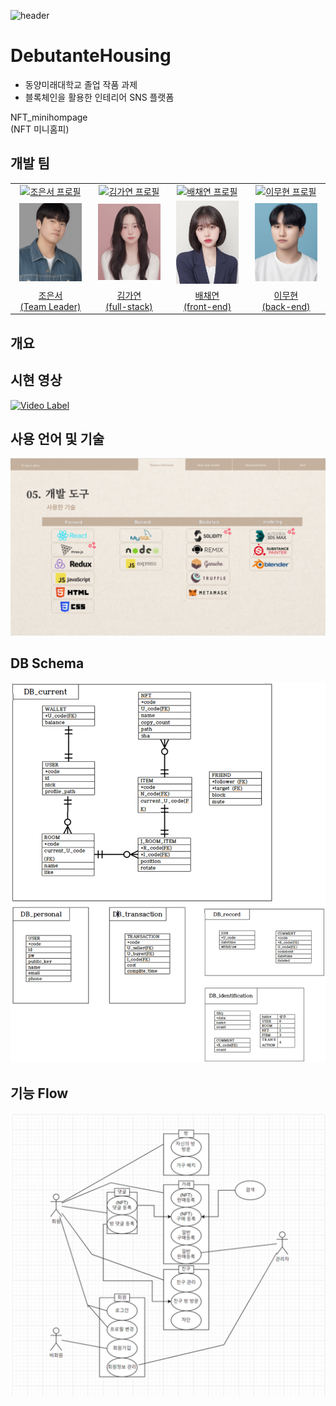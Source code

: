 ![header](https://capsule-render.vercel.app/api?type=waving&color=auto&height=300&section=header&text=DebutanteHousing&fontSize=90&animation=fadeIn&fontAlignY=38&desc=DecoratingTheRoom&descAlignY=51&descAlign=62)

# DebutanteHousing 
* 동양미래대학교 졸업 작품 과제
* 블록체인을 활용한 인테리어 SNS 플랫폼
  

NFT_minihompage  
(NFT 미니홈피)  

## 개발 팀
<table>
<tr>
<td align="center" width="150px">
<a href="[https://github.com/JorokGom](https://github.com/JorokGom)" target="_blank">
<a href="https://github.com/JorokGom"><img height="100px" width="100px" src="https://avatars.githubusercontent.com/u/105807668?v=4" alt="조은서 프로필"/></a>
</a>
</td>
<td align="center" width="150px">
<a href="[https://github.com/gokite227](https://github.com/gokite227)" target="_blank">
<a href="https://github.com/gokite227"><img height="100px" width="100px" src="https://avatars.githubusercontent.com/u/102020249?v=4" alt="김가연 프로필"/></a>
</a>
</td>
<td align="center" width="150px">
<a href="[https://github.com/chaeee1](https://github.com/chaeee1)" target="_blank">
<a href="https://github.com/chaeee1"><img height="100px" width="100px" src="https://avatars.githubusercontent.com/u/129547484?v=4" alt="배채연 프로필"/></a>
</a>
</td>
<td align="center" width="150px">
<a href="[https://github.com/poro912](https://github.com/poro912)" target="_blank">
<a href="https://github.com/poro912"><img height="100px" width="100px" src="https://avatars.githubusercontent.com/u/40479447?v=4" alt="이무현 프로필"/></a>
</a>
</td>
</tr>

<tr>
  <td align="center"><img width="100px" src="/img/은서.jpg" alt="은서img"/></td>
  <td align="center"><img width="100px" src="/img/가연.jpg" alt="가연img"/></td>
  <td align="center"><img width="100px" src="/img/채연.jpg" alt="채연img"/></td>
  <td align="center"><img width="100px" src="/img/무현.jpg" alt="무현img"/></td>
</tr>

<tr>
<td align="center">
<a href="[https://github.com/]()" target="_blank">
조은서<br />(Team Leader)
</a>
</td>
<td align="center">
<a href="[https://github.com/]()" target="_blank">
김가연<br />(full-stack)
</a>
</td>
<td align="center">
<a href="[https://github.com/]()" target="_blank">
배채연<br />(front-end)
</a>
</td>
<td align="center">
<a href="[https://github.com/poro912](https://github.com/poro912)" target="_blank">
이무현<br />(back-end)
</a>
</td>
</tr>
</table>

## 개요

## 시현 영상

[![Video Label](https://img.youtube.com/vi/WExQ_lgkmLk/0.jpg)](https://www.youtube.com/watch?v=WExQ_lgkmLk)

## 사용 언어 및 기술
<!--
<img src="https://img.shields.io/badge/nodejs-339933?style=for-the-badge&logo=nodedotjs&logoColor=white"></img>
<img src="https://img.shields.io/badge/React-61DAFB?style=for-the-badge&logo=react&logoColor=white">
<img src="https://img.shields.io/badge/mysql-4479A1?style=for-the-badge&logo=mysql&logoColor=white"></br>
-->
<img width="600px" src="/img/stact.png"/>

## DB Schema
<img width="600px" src="/img/DB.png"/>

## 기능 Flow
<img width="600px" src="/img/Flow.png"/>

